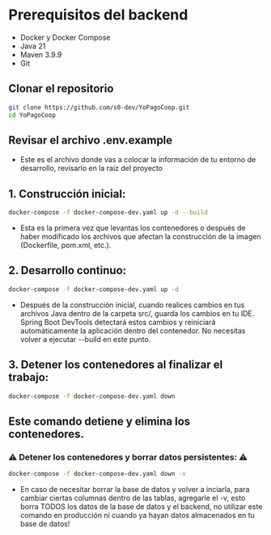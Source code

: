 # Prerequisitos del backend

- Docker y Docker Compose
- Java 21
- Maven 3.9.9
- Git

## Clonar el repositorio

```sh
git clone https://github.com/s0-dev/YoPagoCoop.git
cd YoPagoCoop
```

## Revisar el archivo .env.example

- Este es el archivo donde vas a colocar la información de tu entorno de desarrollo, revisarlo en la raiz del proyecto

## 1. Construcción inicial:

```sh
docker-compose -f docker-compose-dev.yaml up -d --build
```

- Esta es la primera vez que levantas los contenedores o después de haber modificado los archivos que afectan la construcción de la imagen (Dockerfile, pom.xml, etc.).

## 2. Desarrollo continuo:

```sh
docker-compose -f docker-compose-dev.yaml up -d
```

- Después de la construcción inicial, cuando realices cambios en tus archivos Java dentro de la carpeta src/, guarda los cambios en tu IDE. Spring Boot DevTools detectará estos cambios y reiniciará automáticamente la aplicación dentro del contenedor. No necesitas volver a ejecutar --build en este punto.

## 3. Detener los contenedores al finalizar el trabajo:

```sh
docker-compose -f docker-compose-dev.yaml down
```

## Este comando detiene y elimina los contenedores.

### ⚠️ Detener los contenedores y borrar datos persistentes: ⚠️

```sh
docker-compose -f docker-compose-dev.yaml down -v
```

- En caso de necesitar borrar la base de datos y volver a inciarla, para cambiar ciertas columnas dentro de las tablas, agregarle el -v, esto borra TODOS los datos de la base de datos y el backend, no utilizar este comando en producción ni cuando ya hayan datos almacenados en tu base de datos!
